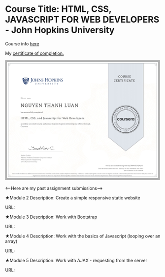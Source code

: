 # Course Title: HTML, CSS, JAVASCRIPT FOR WEB DEVELOPERS - John Hopkins University

Course info [here](https://www.coursera.org/learn/html-css-javascript-for-web-developers)

My [certificate of completion.](https://coursera.org/share/684975d1b0144fd9166e6892068df484) 

![Certificate Of Completion](./certificate-of-completion.jpg)

<--Here are my past assignment submissions-->

★Module 2 Description: Create a simple responsive static website

URL:

★Module 3 Description: Work with Bootstrap

URL:

★Module 4 Description: Work with the basics of Javascript (looping over an array)

URL:

★Module 5 Description: Work with AJAX - requesting from the server

URL:

